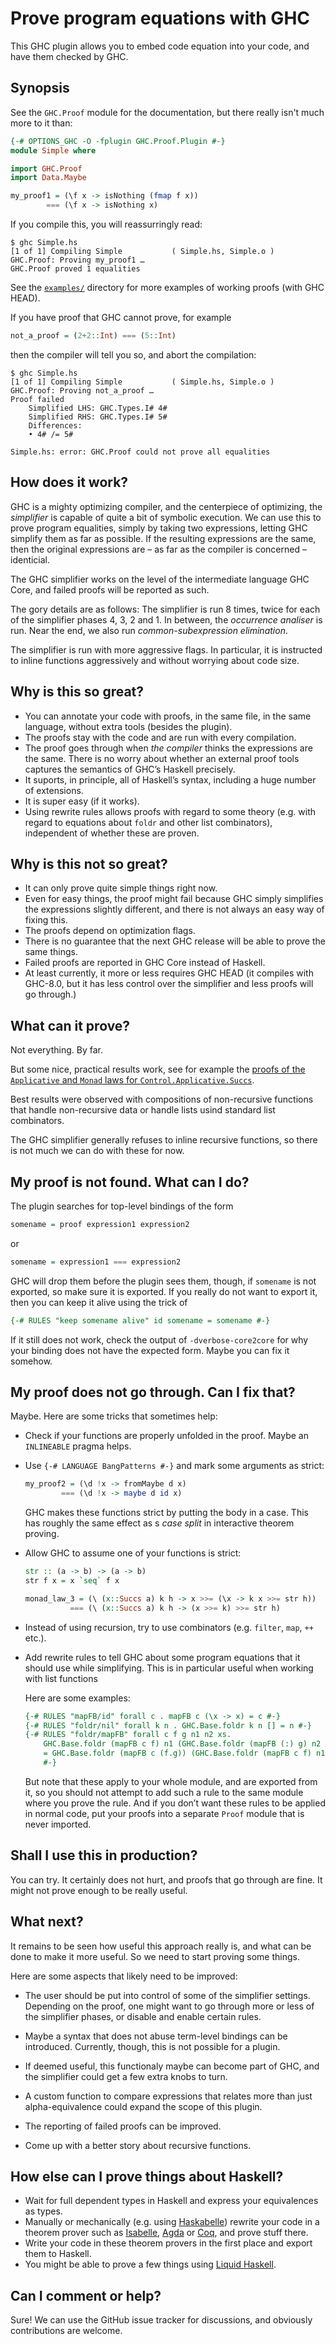 Prove program equations with GHC
================================

This GHC plugin allows you to embed code equation into your code, and have them
checked by GHC.

Synopsis
--------

See the `GHC.Proof` module for the documentation, but there really isn't much
more to it than:

```haskell
{-# OPTIONS_GHC -O -fplugin GHC.Proof.Plugin #-}
module Simple where

import GHC.Proof
import Data.Maybe

my_proof1 = (\f x -> isNothing (fmap f x))
        === (\f x -> isNothing x)
```

If you compile this, you will reassurringly read:

```
$ ghc Simple.hs
[1 of 1] Compiling Simple           ( Simple.hs, Simple.o )
GHC.Proof: Proving my_proof1 …
GHC.Proof proved 1 equalities
```

See the [`examples/`](examples/) directory for more examples of working proofs
(with GHC HEAD).

If you have proof that GHC cannot prove, for example

```haskell
not_a_proof = (2+2::Int) === (5::Int)
```

then the compiler will tell you so, and abort the compilation:
```
$ ghc Simple.hs
[1 of 1] Compiling Simple           ( Simple.hs, Simple.o )
GHC.Proof: Proving not_a_proof …
Proof failed
    Simplified LHS: GHC.Types.I# 4#
    Simplified RHS: GHC.Types.I# 5#
    Differences:
    • 4# /= 5#

Simple.hs: error: GHC.Proof could not prove all equalities
```

How does it work?
-----------------

GHC is a mighty optimizing compiler, and the centerpiece of optimizing, the
*simplifier* is capable of quite a bit of symbolic execution. We can use this
to prove program equalities, simply by taking two expressions, letting GHC
simplify them as far as possible. If the resulting expressions are the same,
then the original expressions are – as far as the compiler is concerned –
identicial.

The GHC simplifier works on the level of the intermediate language GHC Core,
and failed proofs will be reported as such.

The gory details are as follows: The simplifier is run 8 times, twice for each
of the simplifier phases 4, 3, 2 and 1. In between, the *occurrence analiser*
is run. Near the end, we also run *common-subexpression elimination*.

The simplifier is run with more aggressive flags. In particular, it is
instructed to inline functions aggressively and without worrying about code
size.


Why is this so great?
---------------------

 * You can annotate your code with proofs, in the same file, in the same
   language, without extra tools (besides the plugin).
 * The proofs stay with the code and are run with every compilation.
 * The proof goes through when *the compiler* thinks the expressions are the
   same. There is no worry about whether an external proof tools captures the
   semantics of GHC’s Haskell precisely.
 * It suports, in principle, all of Haskell’s syntax, including a huge number
   of extensions.
 * It is super easy (if it works).
 * Using rewrite rules allows proofs with regard to some theory (e.g. with
   regard to equations about `foldr` and other list combinators), independent
   of whether these are proven.

Why is this not so great?
--------------------

 * It can only prove quite simple things right now.
 * Even for easy things, the proof might fail because GHC simply simplifies the
   expressions slightly different, and there is not always an easy way of
   fixing this.
 * The proofs depend on optimization flags.
 * There is no guarantee that the next GHC release will be able to prove the
   same things.
 * Failed proofs are reported in GHC Core instead of Haskell.
 * At least currently, it more or less requires GHC HEAD (it compiles with
   GHC-8.0, but it has less control over the simplifier and less proofs will go
   through.)

What can it prove?
------------------

Not everything. By far.

But some nice, practical results work, see for example the
[proofs of the `Applicative` and `Monad` laws for `Control.Applicative.Succs`](examples/Successors.hs).

Best results were observed with compositions of non-recursive
functions that handle non-recursive data or handle lists usind standard list
combinators.

The GHC simplifier generally refuses to inline recursive functions, so there is
not much we can do with these for now.

My proof is not found. What can I do?
-------------------------------------

The plugin searches for top-level bindings of the form
```haskell
somename = proof expression1 expression2
```
or
```haskell
somename = expression1 === expression2
```

GHC will drop them before the plugin sees them, though, if `somename` is not
exported, so make sure it is exported. If you really do not want to export it, then you can keep it alive using the trick of
```haskell
{-# RULES "keep somename alive" id somename = somename #-}
```

If it still does not work, check the output of `-dverbose-core2core` for why
your binding does not have the expected form. Maybe you can fix it somehow.

My proof does not go through. Can I fix that?
---------------------------------------------

Maybe. Here are some tricks that sometimes help:

 *  Check if your functions are properly unfolded in the proof. Maybe an
    `INLINEABLE` pragma helps.

 *  Use `{-# LANGUAGE BangPatterns #-}` and mark some arguments as strict:

    ```haskell
    my_proof2 = (\d !x -> fromMaybe d x)
            === (\d !x -> maybe d id x)
    ```

    GHC makes these functions strict by putting the body in a case. This has
    roughly the same effect as s *case split* in interactive theorem proving.

 *  Allow GHC to assume one of your functions is strict:

    ```haskell
    str :: (a -> b) -> (a -> b)
    str f x = x `seq` f x

    monad_law_3 = (\ (x::Succs a) k h -> x >>= (\x -> k x >>= str h))
              === (\ (x::Succs a) k h -> (x >>= k) >>= str h)
    ```

 *  Instead of using recursion, try to use combinators (e.g. `filter`, `map`, `++` etc.).

 *  Add rewrite rules to tell GHC about some program equations that it should
    use while simplifying. This is in particular useful when working with list functions

    Here are some examples:
    ```haskell
    {-# RULES "mapFB/id" forall c . mapFB c (\x -> x) = c #-}
    {-# RULES "foldr/nil" forall k n . GHC.Base.foldr k n [] = n #-}
    {-# RULES "foldr/mapFB" forall c f g n1 n2 xs.
        GHC.Base.foldr (mapFB c f) n1 (GHC.Base.foldr (mapFB (:) g) n2 xs)
        = GHC.Base.foldr (mapFB c (f.g)) (GHC.Base.foldr (mapFB c f) n1 n2) xs
        #-}
    ```

    But note that these apply to your whole module, and are exported from it, so you
    should not attempt to add such a rule to the same module where you prove
    the rule. And if you don’t want these rules to be applied in normal code,
    put your proofs into a separate `Proof` module that is never imported.


Shall I use this in production?
-------------------------------

You can try. It certainly does not hurt, and proofs that go through are fine.
It might not prove enough to be really useful.

What next?
----------

It remains to be seen how useful this approach really is, and what can be done
to make it more useful. So we need to start proving some things.

Here are some aspects that likely need to be improved:

 * The user should be put into control of some of the simplifier settings.
   Depending on the proof, one might want to go through more or less of the
   simplifier phases, or disable and enable certain rules.

 * Maybe a syntax that does not abuse term-level bindings can be introduced.
   Currently, though, this is not possible for a plugin.

 * If deemed useful, this functionaly maybe can become part of GHC, and the
   simplifier could get a few extra knobs to turn.

 * A custom function to compare expressions that relates more than just
   alpha-equivalence could expand the scope of this plugin.

 * The reporting of failed proofs can be improved.

 * Come up with a better story about recursive functions.

How else can I prove things about Haskell?
------------------------------------------

 * Wait for full dependent types in Haskell and express your equivalences as
   types.
 * Manually or mechanically (e.g. using [Haskabelle](https://isabelle.in.tum.de/haskabelle.html)) rewrite your code in a
   theorem prover such as [Isabelle](http://isabelle.in.tum.de/),
   [Agda](http://wiki.portal.chalmers.se/agda/pmwiki.php) or
   [Coq](https://coq.inria.fr/), and prove stuff there.
 * Write your code in these theorem provers in the first place and export them
   to Haskell.
 * You might be able to prove a few things using
   [Liquid Haskell](https://ucsd-progsys.github.io/liquidhaskell-blog/).


Can I comment or help?
----------------------

Sure! We can use the GitHub issue tracker for discussions, and obviously
contributions are welcome.

